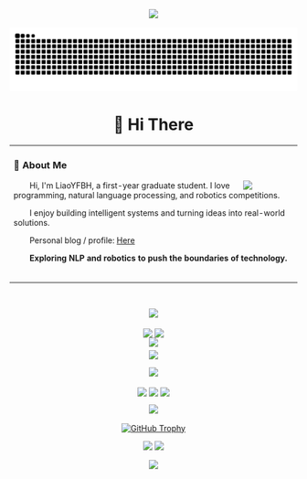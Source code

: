 <!-- https://github.com/kyechan99/capsule-render -->

<p align="center">
<img src="https://capsule-render.vercel.app/api?type=waving&color=timeGradient&height=300&&section=header&text=HI%20THERE!&fontSize=90&fontAlign=50&fontAlignY=30&desc=I%20am%20LiaoYFBH!&descAlign=50&descSize=30&descAlignY=60&animation=twinkling">
</p>
<div align="center">
<p align="center">
  <picture>
    <source media="(prefers-color-scheme: dark)" srcset="https://raw.githubusercontent.com/LiaoYFBH/LiaoYFBH/output/github-contribution-grid-snake-dark.svg">
    <source media="(prefers-color-scheme: light)" srcset="https://raw.githubusercontent.com/LiaoYFBH/LiaoYFBH/output/github-contribution-grid-snake.svg">
    <img alt="github contribution grid snake animation" src="https://raw.githubusercontent.com/LiaoYFBH/LiaoYFBH/output/github-contribution-grid-snake.svg">
  </picture>
</p>

# 🌟 Hi There

<table>
<tr><td>

### 🤖 About Me

<img align="right" width="88" src="https://avatars.githubusercontent.com/u/131259384?s=400&u=2edb1046367f04e0b524491ea43e36f226bec6fa&v=4" />

<p>&emsp;&emsp;Hi, I'm LiaoYFBH, a first-year graduate student. I love programming, natural language processing, and robotics competitions.</p>
<p>&emsp;&emsp;I enjoy building intelligent systems and turning ideas into real-world solutions.</p>
<p>&emsp;&emsp;Personal blog / profile: <a href="https://你的博客链接" target="_blank">Here</a></p>
<p>&emsp;&emsp;<strong>Exploring NLP and robotics to push the boundaries of technology.</strong></p>

<div>&nbsp;</div>

</td></tr>
</table>

<!-- Add a little space for visual clarity -->

<div>&nbsp;</div>

</td></tr>
</table>

<p align="center">
<img src="https://readme-typing-svg.demolab.com?font=Orbitron&size=25&pause=1000&center=true&vCenter=true&random=false&width=600&lines=Welcome+to+my+GitHub+profile+page!;I+am+super+obsessed+with+programming!" />
</p>
<p align="center">
<img align="center" width="400" src="https://github-readme-stats-phi-rosy-10.vercel.app/api?username=LiaoYFBH&theme=transparent&include_all_commits=true&show_icons=true&hide_border=true" />
<img align="center" width="400" src="https://streak-stats.demolab.com?user=LiaoYFBH&theme=transparent&date_format=%5BY.%5Dn.j&hide_border=true" />
<br/>
<!-- https://github.com/Ashutosh00710/github-readme-activity-graph -->
<img width="800" src="https://github-readme-activity-graph.vercel.app/graph?username=LiaoYFBH&theme=github-compact&hide_border=true&area=true">
<br/>
<img align="center" src="https://github-readme-stats-phi-rosy-10.vercel.app/api/top-langs/?username=LiaoYFBH&theme=transparent&hide_border=true&layout=donut-vertical&langs_count=6&count_private=true" />
</p>

<!-- https://github.com/DenverCoder1/readme-typing-svg -->

<p align="center">
<img src="https://readme-typing-svg.demolab.com?font=Orbitron&size=25&pause=1000&center=true&vCenter=true&random=false&width=600&lines=Welcome+to+my+GitHub+profile+page!;I+am+super+obsessed+with+programming!" />
</p>
<p align="center">
<img align="center" width="400" src="https://github-readme-stats-phi-rosy-10.vercel.app/api?username=LiaoYFBH&theme=transparent&include_all_commits=true&show_icons=true&hide_border=true" />
<img align="center" width="400" src="https://streak-stats.demolab.com?user=LiaoYFBH&theme=transparent&date_format=%5BY.%5Dn.j&hide_border=true" />
<img align="center" src="https://github-readme-stats-phi-rosy-10.vercel.app/api/top-langs/?username=LiaoYFBH&theme=transparent&hide_border=true&layout=donut-vertical&langs_count=6&count_private=true" />
</p>


<p align="center">
  <img src="https://skillicons.dev/icons?i=py,c,cpp,cs,html,css,md,matlab&theme=light" />
</p>
<!-- 奖杯 -->
<a href="https://github.com/LiaoYFBH">
  <img src="https://github-profile-trophy.vercel.app/?username=LiaoYFBH&theme=onedark" alt="GitHub Trophy" />
</a>


<!-- 个人博客链接 -->
<p align="center">
<a href="https://github.com/LiaoYFBH"><img src="https://img.shields.io/badge/GitHub-LiaoYFBH-blue?logo=github" /></a>
<a href="https://www.zhihu.com/people/liiif-62" target="_blank"><img src="https://img.shields.io/badge/知乎-liiif-blue?logo=Zhihu" /></a>
</p>


<!-- https://github.com/kyechan99/capsule-render -->
<p align="center">
<img src="https://capsule-render.vercel.app/api?type=waving&color=timeGradient&height=300&&section=footer&text=THE%20END!&fontSize=90&fontAlign=50&fontAlignY=70&desc=Hope%20your%20program%20is%20bug-free!&descAlign=50&descSize=30&descAlignY=40&animation=twinkling">
</p>
<!-- 
<img src="https://stats.justsong.cn/api/zhihu?username=liiif-62&theme=dark" alt="zhihu Stats" /> -->

<!-- <a href="https://www.zhihu.com/people/liiif-62" target="_blank">
  <img src="https://picx.zhimg.com/100/v2-04b16c8baa1c3d04f9699c520a7ecc59_r.jpeg?source=32738c0c&needBackground=1&customSceneCode=image_viewer" alt="知乎" width="50"/>
</a> -->

<!-- https://www.zhihu.com/people/liiif-62 -->
